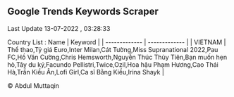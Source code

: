 

## Google Trends Keywords Scraper 
 
Last Update 13-07-2022 , 03:28:33

Country List :
 Name  | Keyword |
| ------------- | ------------- |
| VIETNAM | Thể thao,Tỷ giá Euro,Inter Milan,Cát Tường,Miss Supranational 2022,Pau FC,Hồ Văn Cường,Chris Hemsworth,Nguyễn Thúc Thùy Tiên,Bạn muốn hẹn hò,Tây du ký,Facundo Pellistri,Twice,Ozil,Hoa hậu Phạm Hương,Cao Thái Hà,Trần Kiều Ân,Lofi Girl,Ca sĩ Bằng Kiều,Irina Shayk |



© Abdul Muttaqin 
